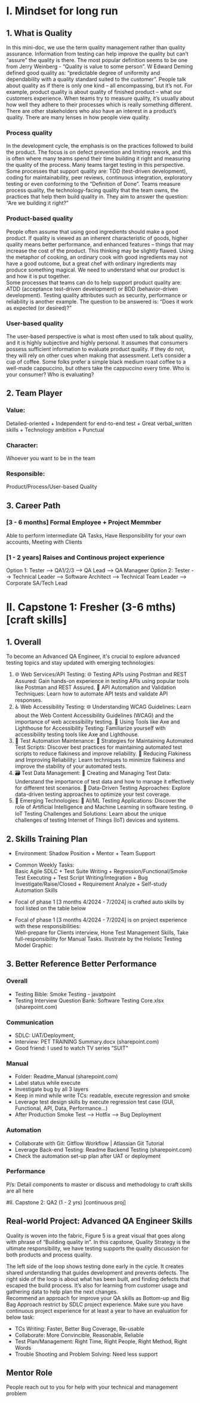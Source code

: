 # I. Mindset for long run 
## 1. What is Quality 
In this mini-doc, we use the term quality management rather than quality assurance. Information from testing can help improve the quality but can’t “assure” the quality is there. The most popular definition seems to be one from Jerry Weinberg - “Quality is value to some person”. W Edward Deming defined good quality as: “predictable degree of uniformity and dependability with a quality standard suited to the customer”. People talk about quality as if there is only one kind – all encompassing, but it’s not. For example, product quality is about quality of finished product – what our customers experience. When teams try to measure quality, it’s usually about how well they adhere to their processes which is really something different. There are other stakeholders who also have an interest in a product’s quality. There are many lenses in how people view quality.  
### Process quality  
In the development cycle, the emphasis is on the practices followed to build the product. The focus is on defect prevention and limiting rework, and this is often where many teams spend their time building it right and measuring the quality of the process. Many teams target testing in this perspective.  
Some processes that support quality are: TDD (test-driven development), coding for maintainability, peer reviews, continuous integration, exploratory testing or even conforming to the “Definition of Done”. Teams measure process quality, the technology-facing quality that the team owns, the practices that help them build quality in. They aim to answer the question: “Are we building it right?” 
### Product-based quality  
People often assume that using good ingredients should make a good product. If quality is viewed as an inherent characteristic of goods, higher quality means better performance, and enhanced features – things that may increase the cost of the product. This thinking may be slightly flawed. Using the metaphor of cooking, an ordinary cook with good ingredients may not have a good outcome, but a great chef with ordinary ingredients may produce something magical. We need to understand what our product is and how it is put together.  
Some processes that teams can do to help support product quality are: ATDD (acceptance test-driven development) or BDD (behavior-driven development). Testing quality attributes such as security, performance or reliability is another example. The question to be answered is: “Does it work as expected (or desired)?” 
### User-based quality  
The user-based perspective is what is most often used to talk about quality, and it is highly subjective and highly personal. 
 It assumes that consumers possess sufficient information to evaluate product quality. If they do not, they will rely on other cues when making that assessment. Let’s consider a cup of coffee. Some folks prefer a simple black medium roast coffee to a well-made cappuccino, but others take the cappuccino every time. Who is your consumer? Who is evaluating? 

## 2. Team Player 
### Value: 
 Detailed-oriented + Independent for end-to-end test + Great verbal_written skills + Technology ambition + Punctual  
### Character: 
  Whoever you want to be in the team 
### Responsible:
   Product/Process/User-based Quality 
## 3. Career Path
### [3 - 6 months] Formal Employee + Project Memmber 
Able to perform intermediate QA Tasks, Have Responsibility for your own accounts, Meeting with Clients
### [1 - 2 years] Raises and Continous project experience
Option 1: Tester --> QA1/2/3 --> QA Lead --> QA Manageer
Option 2: Tester --> Technical Leader --> Software Architect --> Technical Team Leader --> Corporate SA/Tech Lead
# II. Capstone 1: Fresher (3-6 mths) [craft skills] 
## 1. Overall 
 
To become an Advanced QA Engineer, it's crucial to explore advanced testing topics and stay updated with emerging technologies: 
1. 🌐 Web Services/API Testing: 
🌐 Testing APIs using Postman and REST Assured: Gain hands-on experience in testing APIs using popular tools like Postman and REST Assured. 
🚀 API Automation and Validation Techniques: Learn how to automate API tests and validate API responses. 
2. ♿ Web Accessibility Testing: 
🌐 Understanding WCAG Guidelines: Learn about the Web Content Accessibility Guidelines (WCAG) and the importance of web accessibility testing. 
🧭 Using Tools like Axe and Lighthouse for Accessibility Testing: Familiarize yourself with accessibility testing tools like Axe and Lighthouse. 
3. 🔄 Test Automation Maintenance: 
🚧 Strategies for Maintaining Automated Test Scripts: Discover best practices for maintaining automated test scripts to reduce flakiness and improve reliability. 
🎯 Reducing Flakiness and Improving Reliability: Learn techniques to minimize flakiness and improve the stability of your automated tests. 
4. 🗃️ Test Data Management: 
📝 Creating and Managing Test Data: Understand the importance of test data and how to manage it effectively for different test scenarios. 
🎲 Data-Driven Testing Approaches: Explore data-driven testing approaches to optimize your test coverage. 
5. 🌌 Emerging Technologies: 
🤖 AI/ML Testing Applications: Discover the role of Artificial Intelligence and Machine Learning in software testing. 
🌐 IoT Testing Challenges and Solutions: Learn about the unique challenges of testing Internet of Things (IoT) devices and systems. 

## 2. Skills Training Plan
- Environment: Shadow Position + Mentor + Team Support 
- Common Weekly Tasks:  
Basic Agile SDLC + Test Suite Writing + Regression/Functional/Smoke Test Executing + Test Script Writing/Integration + Bug Investigate/Raise/Closed + Requirement Analyze + Self-study Automation Skills 
- Focal of phase 1 [3 months 4/2024 - 7/2024] is crafted auto skills by tool listed on the table below 

- Focal of phase 1 [3 months 4/2024 - 7/2024] is on project experience with these responsibilities:  
Well-prepare for Clients interview, Hone Test Management Skills, Take full-responsibility for Manual Tasks. Illustrate by the Holistic Testing Model Graphic: 

## 3. Better Reference Better Performance 
### Overall 
- Testing Bible: Smoke Testing - javatpoint 
- Testing Interview Question Bank: Software Testing Core.xlsx (sharepoint.com) 
### Communication 
- SDLC: UAT/Deployment,
- Interview: PET TRAINING Summary.docx (sharepoint.com) 
- Good friend: I used to watch TV series “SUIT” 
### Manual  
- Folder: Readme_Manual (sharepoint.com) 
- Label status while execute 
- Investigate bug by all 3 layers 
- Keep in mind while write TCs:  readable, execute regression and smoke  
- Leverage test design skills by execute regression test case (GUI, Functional, API, Data, Performance...) 
- After Production Smoke Test --> Hotfix --> Bug Deployment 
### Automation 
- Collaborate with Git: Gitflow Workflow | Atlassian Git Tutorial 
- Leverage Back-end Testing: Readme Backend Testing (sharepoint.com) 
- Check the automation set-up plan after UAT or deployment 
### Performance 
P/s: Detail components to master or discuss and methodology to craft skills are all here 

#II. Capstone 2: QA2 (1 - 2 yrs) [continuous proj] 

 
 
## Real-world Project: Advanced QA Engineer Skills 
Quality is woven into the fabric, Figure 5 is a great visual that goes along with phrase of “Building quality in”. In this capstone, Quality Strategy is the ultimate responsibility, we have testing supports the quality discussion for both products and process quality. 
 
The left side of the loop shows testing done early in the cycle. It creates shared understanding that guides development and prevents defects. The right side of the loop is about what has been built, and finding defects that escaped the build process. It’s also for learning from customer usage and gathering data to help plan the next changes.  
Recommend an approach for improve your QA skills as Bottom-up and Big Bag Approach restrict by SDLC project experience. Make sure you have continuous project experience for at least a year to have an evaluation for below task: 
+  TCs Writing: Faster, Better Bug Coverage, Re-usable 
+ Collaborate: More Convincible, Reasonable, Reliable 
+ Test Plan/Management: Right Time, Right People, Right Method, Right Words 
+ Trouble Shooting and Problem Solving: Need less support 
 
## Mentor Role 
People reach out to you for help with your technical and management problem







